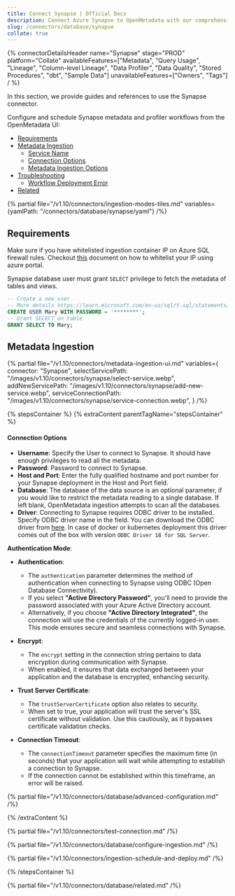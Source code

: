```yaml
---
title: Connect Synapse | Official Docs
description: Connect Azure Synapse to OpenMetadata with our comprehensive database connector guide. Configure metadata extraction, lineage tracking, and profiling in minutes.
slug: /connectors/database/synapse
collate: true
---
```


{% connectorDetailsHeader
name="Synapse"
stage="PROD"
platform="Collate"
availableFeatures=["Metadata", "Query Usage", "Lineage", "Column-level Lineage", "Data Profiler", "Data Quality", "Stored Procedures", "dbt", "Sample Data"]
unavailableFeatures=["Owners", "Tags"]
/ %}

In this section, we provide guides and references to use the Synapse connector.

Configure and schedule Synapse metadata and profiler workflows from the OpenMetadata UI:

- [Requirements](#requirements)
- [Metadata Ingestion](#metadata-ingestion)
    - [Service Name](#service-name)
    - [Connection Options](#connection-options)
    - [Metadata Ingestion Options](#metadata-ingestion-options)
- [Troubleshooting](/connectors/database/synapse/troubleshooting)
  - [Workflow Deployment Error](#workflow-deployment-error)
- [Related](#related)

{% partial file="/v1.10/connectors/ingestion-modes-tiles.md" variables={yamlPath: "/connectors/database/synapse/yaml"} /%}

## Requirements

Make sure if you have whitelisted ingestion container IP on Azure SQL firewall rules. Checkout [this](https://learn.microsoft.com/en-us/azure/azure-sql/database/firewall-configure?view=azuresql#use-the-azure-portal-to-manage-server-level-ip-firewall-rules) document on how to whitelist your IP using azure portal.

Synapse database user must grant `SELECT` privilege to fetch the metadata of tables and views.

```sql
-- Create a new user
-- More details https://learn.microsoft.com/en-us/sql/t-sql/statements/create-user-transact-sql?view=sql-server-ver16
CREATE USER Mary WITH PASSWORD = '********';
-- Grant SELECT on table
GRANT SELECT TO Mary;
```

## Metadata Ingestion

{% partial 
  file="/v1.10/connectors/metadata-ingestion-ui.md" 
  variables={
    connector: "Synapse", 
    selectServicePath: "/images/v1.10/connectors/synapse/select-service.webp",
    addNewServicePath: "/images/v1.10/connectors/synapse/add-new-service.webp",
    serviceConnectionPath: "/images/v1.10/connectors/synapse/service-connection.webp",
} 
/%}

{% stepsContainer %}
{% extraContent parentTagName="stepsContainer" %}

#### Connection Options

- **Username**: Specify the User to connect to Synapse. It should have enough privileges to read all the metadata.
- **Password**: Password to connect to Synapse.
- **Host and Port**: Enter the fully qualified hostname and port number for your Synapse deployment in the Host and Port field.
- **Database**: The database of the data source is an optional parameter, if you would like to restrict the metadata reading to a single database. If left blank, OpenMetadata ingestion attempts to scan all the databases.
- **Driver**: Connecting to Synapse requires ODBC driver to be installed. Specify ODBC driver name in the field.
You can download the ODBC driver from [here](https://learn.microsoft.com/en-us/sql/connect/odbc/download-odbc-driver-for-sql-server?view=sql-server-ver16). In case of docker or kubernetes deployment this driver comes out of the box with version  `ODBC Driver 18 for SQL Server`.

**Authentication Mode**:

- **Authentication**:
   - The `authentication` parameter determines the method of authentication when connecting to Synapse using ODBC (Open Database Connectivity).
   - If you select **"Active Directory Password"**, you'll need to provide the password associated with your Azure Active Directory account.
   - Alternatively, if you choose **"Active Directory Integrated"**, the connection will use the credentials of the currently logged-in user. This mode ensures secure and seamless connections with Synapse.

- **Encrypt**:
   - The `encrypt` setting in the connection string pertains to data encryption during communication with Synapse.
   - When enabled, it ensures that data exchanged between your application and the database is encrypted, enhancing security.

- **Trust Server Certificate**:
   - The `trustServerCertificate` option also relates to security.
   - When set to true, your application will trust the server's SSL certificate without validation. Use this cautiously, as it bypasses certificate validation checks.

- **Connection Timeout**:
   - The `connectionTimeout` parameter specifies the maximum time (in seconds) that your application will wait while attempting to establish a connection to Synapse.
   - If the connection cannot be established within this timeframe, an error will be raised.

{% partial file="/v1.10/connectors/database/advanced-configuration.md" /%}

{% /extraContent %}

{% partial file="/v1.10/connectors/test-connection.md" /%}

{% partial file="/v1.10/connectors/database/configure-ingestion.md" /%}

{% partial file="/v1.10/connectors/ingestion-schedule-and-deploy.md" /%}

{% /stepsContainer %}

{% partial file="/v1.10/connectors/database/related.md" /%}
